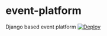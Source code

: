 # event-platform
Django based event platform
[![Deploy](https://www.herokucdn.com/deploy/button.png)](https://heroku.com/deploy?template=)
